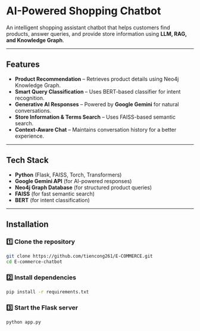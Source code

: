 # AI-Powered Shopping Chatbot  

An intelligent shopping assistant chatbot that helps customers find products, answer queries, and provide store information using **LLM, RAG, and Knowledge Graph**.  

---

## Features  

- **Product Recommendation** – Retrieves product details using Neo4j Knowledge Graph.  
- **Smart Query Classification** – Uses BERT-based classifier for intent recognition.  
- **Generative AI Responses** – Powered by **Google Gemini** for natural conversations.  
- **Store Information & Terms Search** – Uses FAISS-based semantic search.  
- **Context-Aware Chat** – Maintains conversation history for a better experience.  

---

## Tech Stack  

- **Python** (Flask, FAISS, Torch, Transformers)  
- **Google Gemini API** (for AI-powered responses)  
- **Neo4j Graph Database** (for structured product queries)  
- **FAISS** (for fast semantic search)  
- **BERT** (for intent classification)  

---

## Installation  

### 1️⃣ Clone the repository  

```bash
git clone https://github.com/tiencong261/E-COMMERCE.git
cd E-commerce-chatbot
```

### 2️⃣ Install dependencies

```bash
pip install -r requirements.txt
```

### 3️⃣ Start the Flask server
```bash
python app.py
```
